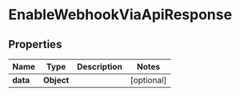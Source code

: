 

# EnableWebhookViaApiResponse


## Properties

| Name | Type | Description | Notes |
|------------ | ------------- | ------------- | -------------|
|**data** | **Object** |  |  [optional] |



